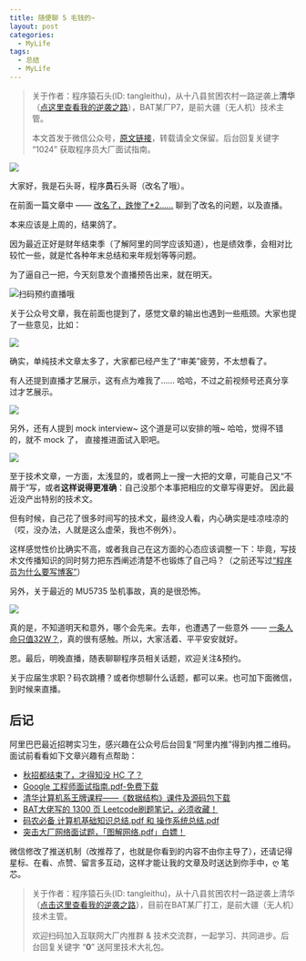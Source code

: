 ```yaml
---
title: 随便聊 5 毛钱的~
layout: post
categories:
  - MyLife
tags:
  - 总结
  - MyLife
---
```


> 关于作者：程序猿石头(ID: tangleithu)，从十八县贫困农村一路逆袭上**清华**（[点这里查看我的逆袭之路](https://mp.weixin.qq.com/s/G3i7qWK1MPvJ-BfUxfOycQ)），BAT某厂P7，是前大疆（无人机）技术主管。
>
> 本文首发于微信公众号，[原文链接](https://mp.weixin.qq.com/s?__biz=MzI3OTUzMzcwNw==&mid=2247500093&idx=1&sn=f08c26cc00c637967d9924435b9424ee&chksm=eb44c0d9dc3349cf5b59b1d3d7b7de515825991938b96836e348c6615b1709088057fc27fc84&token=1931883326&lang=zh_CN#rd)，转载请全文保留。后台回复关键字 “1024” 获取程序员大厂面试指南。


![](https://files.mdnice.com/user/71/be12fc57-cfa9-4be7-9ef3-684a21908631.png)

大家好，我是石头哥，程序**员**石头哥（改名了哦）。

在前面一篇文章中 —— [改名了，跌惨了*2……](https://mp.weixin.qq.com/s?__biz=MzI3OTUzMzcwNw==&mid=2247500065&idx=1&sn=ab0ddc76d0173ee980fa2fc9b95d5d06&chksm=eb44c0c5dc3349d335b368372362634c2a363d37e627ca15f652bf840e597a0fcb6a1f6f9d10&token=923199497&lang=zh_CN#rd) 聊到了改名的问题，以及直播。

本来应该是上周的，结果鸽了。

因为最近正好是财年结束季（了解阿里的同学应该知道），也是绩效季，会相对比较忙一些，就是忙各种年末总结和来年规划等等问题。

为了逼自己一把，今天刻意发个直播预告出来，就在明天。

![扫码预约直播哦](https://files.mdnice.com/user/71/c7d3d930-ad92-4def-9cca-0d0bab9f5ee3.png)

关于公众号文章，我在前面也提到了，感觉文章的输出也遇到一些瓶颈。大家也提了一些意见，比如：

![](https://files.mdnice.com/user/71/eabed4ae-3343-4e44-84d9-2ff85824b5b3.png)

确实，单纯技术文章太多了，大家都已经产生了“审美”疲劳，不太想看了。

有人还提到直播才艺展示，这有点为难我了…… 哈哈，不过之前视频号还真分享过才艺展示。

![](https://files.mdnice.com/user/71/20de80f2-7237-4917-bed5-d5ca7894a1fe.png)

另外，还有人提到 mock interview~ 这个道是可以安排的哦~  哈哈，觉得不错的，就不 mock 了， 直接推进面试入职吧。

![](https://files.mdnice.com/user/71/1a9916a2-df82-444a-ab4b-656d57b7e4f2.png)

至于技术文章，一方面，太浅显的，或者网上一搜一大把的文章，可能自己又“不屑于”写，或者**这样说得更准确**：自己没那个本事把相应的文章写得更好。 因此最近没产出特别的技术文。

但有时候，自己花了很多时间写的技术文，最终没人看，内心确实是哇凉哇凉的（哎，没办法，人就是这么虚荣，我也不例外）。

这样感觉性价比确实不高，或者我自己在这方面的心态应该调整一下：毕竟，写技术文传播知识的同时努力把东西阐述清楚不也锻炼了自己吗？（之前还写过[“程序员为什么要写博客”](https://mp.weixin.qq.com/s?__biz=MzI3OTUzMzcwNw==&mid=2247488750&idx=1&sn=bddb76b8e85d04b303b3d10024b8a56b&chksm=eb47150adc309c1cfe5f847acaf6a3eb7de3efb3c7f2a87e708a686a740aa364c33c80ea3000&token=923199497&lang=zh_CN#rd)）

另外，关于最近的 MU5735 坠机事故，真的是很恐怖。

![](https://files.mdnice.com/user/71/cb597919-c39b-4e33-9b4d-c0bcd74b73b4.png)

真的是，不知道明天和意外，哪个会先来。去年，也遭遇了一些意外 —— [一条人命只值32W？](https://mp.weixin.qq.com/s?__biz=MzI3OTUzMzcwNw==&mid=2247496141&idx=1&sn=8d124f4874bf771fd8084b81385f7de6&chksm=eb44f029dc33793f47d53218856667c0a89ce7f735e81d460ab0a2f95d830aaf086ab3254582&payreadticket=HA8DmwAFgdflJGaoWMsrMfaBRMZOWLHQ0XAWltwNRnCgi7db2qVoU_3yOp701hq-jnHRf2U#rd)，真的很有感触。所以，大家活着、平平安安就好。

恩。最后，明晚直播，随表聊聊程序员相关话题，欢迎关注&预约。

关于应届生求职？码农跳槽？或者你想聊什么话题，都可以来。也可加下面微信，到时候来直播。

## 后记

阿里巴巴最近招聘实习生，感兴趣在公众号后台回复“阿里内推”得到内推二维码。面试前看看如下文章兴趣有点帮助：

- [秋招都结束了，才得知没 HC 了？](https://mp.weixin.qq.com/s/C3Smy6ldOhYJU14EztGhkQ)
- [Google 工程师面试指南.pdf-免费下载](https://mp.weixin.qq.com/s/OGJhxM7FdeoIkAL2-uUI_Q)
- [清华计算机系王牌课程——《数据结构》课件及源码包下载](https://mp.weixin.qq.com/s/iRcyW1dEeCxleTfOTyr2Lw)
- [BAT大佬写的 1300 页 Leetcode刷题笔记，必须收藏！](https://mp.weixin.qq.com/s/7T9R9kFXke986vSoPNzC8g)
- [码农必备 计算机基础知识总结.pdf 和 操作系统总结.pdf](https://mp.weixin.qq.com/s/DIVTVtChtd287ezWfriBYA)
- [突击大厂网络面试题，「图解网络.pdf」白嫖！](https://mp.weixin.qq.com/s/rqTnQH_TTmgmbPm3qV-62Q)

微信修改了推送机制（改推荐了，也就是你看到的内容不由你主导了），还请记得星标、在看、点赞、留言多互动，这样才能让我的文章及时送达到你手中，ღ 笔芯。

> 关于作者：程序猿石头(ID: tangleithu)，从十八县贫困农村一路逆袭上清华（[点击这里查看我的逆袭之路](https://mp.weixin.qq.com/s/G3i7qWK1MPvJ-BfUxfOycQ)），目前在BAT某厂打工，是前大疆（无人机）技术主管。
>
> 欢迎扫码加入互联网大厂内推群 & 技术交流群，一起学习、共同进步。后台回复关键字 “**0**” 送阿里技术大礼包。